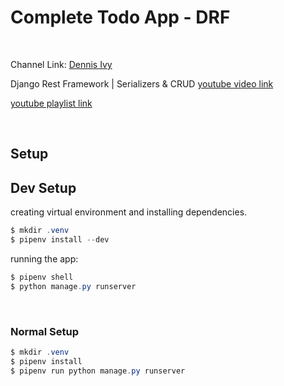 # Complete Todo App - DRF

<br>

Channel Link: [Dennis Ivy](https://www.youtube.com/c/DennisIvy)

Django Rest Framework | Serializers & CRUD [youtube video link](https://www.youtube.com/watch?v=TmsD8QExZ84&list=PL-51WBLyFTg3k9JKxT7ExP8Xvt4GeG5zc)

[youtube playlist link](https://www.youtube.com/playlist?list=PL-51WBLyFTg3k9JKxT7ExP8Xvt4GeG5zc)

<br>

## Setup

## Dev Setup

creating virtual environment and installing dependencies.

```powershell
$ mkdir .venv
$ pipenv install --dev
```

running the app:

```powershell
$ pipenv shell
$ python manage.py runserver
```

<br>

### Normal Setup

```powershell
$ mkdir .venv
$ pipenv install
$ pipenv run python manage.py runserver
```